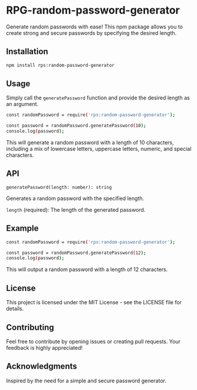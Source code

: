 # RPG-random-password-generator
Generate random passwords with ease! This npm package allows you to create strong and secure passwords by specifying the desired length.

## Installation
```bash
npm install rps:random-password-generator
```

## Usage
Simply call the `generatePassword` function and provide the desired length as an argument.
```bash
const randomPassword = require('rps:random-password-generator');

const password = randomPassword.generatePassword(10);
console.log(password);
```
This will generate a random password with a length of 10 characters, including a mix of lowercase letters, uppercase letters, numeric, and special characters.

## API
`generatePassword(length: number): string`

Generates a random password with the specified length.

`length` (required): The length of the generated password.

## Example
```bash
const randomPassword = require('rps:random-password-generator');

const password = randomPassword.generatePassword(12);
console.log(password);
```
This will output a random password with a length of 12 characters.

## License
This project is licensed under the MIT License - see the LICENSE file for details.

## Contributing
Feel free to contribute by opening issues or creating pull requests. Your feedback is highly appreciated!

## Acknowledgments
Inspired by the need for a simple and secure password generator.
